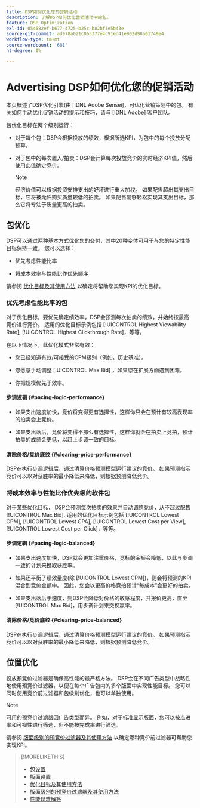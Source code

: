 ```yaml
---
title: DSP如何优化您的营销活动
description: 了解DSP如何优化营销活动中的包。
feature: DSP Optimization
exl-id: 054582ef-b677-4725-b25c-b82bf3e5b43e
source-git-commit: ad978a021c063377e4c91ed41e902d98a03749e4
workflow-type: tm+mt
source-wordcount: '681'
ht-degree: 0%

---
```


# Advertising DSP如何优化您的促销活动

本页概述了DSP优化引擎(由 [!DNL Adobe Sensei]，可优化营销策划中的包。 有关如何手动优化促销活动的提示和技巧，请与 [!DNL Adobe] 客户团队。 <!-- add link to trading playbook if we add it to help -->

包优化目标在两个级别运行：

* 对于每个包：DSP会根据投放的绩效，根据所选KPI，为包中的每个投放分配预算。

* 对于包中的每次置入/拍卖：DSP会计算每次投放竞价的实时经济KPI值，然后使用此值确定竞价。

   >[!NOTE]
   >
   >经济价值可以根据投资安排支出的好坏进行重大加权。 如果配售超出其支出目标，它将被允许购买质量较低的拍卖。 如果配售能够轻松实现其支出目标，那么它将专注于质量更高的拍卖。

## 包优化

DSP可以通过两种基本方式优化您的交付，其中20种变体可用于与您的特定性能目标保持一致。 您可以选择：

* 优先考虑性能比率

* 将成本效率与性能比作优先顺序

请参阅 [优化目标及其使用方法](optimization-goals.md) 以确定将帮助您实现KPI的优化目标。

### 优先考虑性能比率的包

对于优化目标，要优先确定绩效率，DSP会预测每次拍卖的绩效，并始终按最高竞价进行竞价。 适用的优化目标示例包括 [!UICONTROL Highest Viewability Rate], [!UICONTROL Highest Clickthrough Rate]，等等。

在以下情况下，此优化模式非常有效：

* 您已经知道有效/可接受的CPM级别（例如，历史基准）。

* 您愿意手动调整 [!UICONTROL Max Bid] ，如果您在扩展方面遇到困难。

* 你把规模优先于效率。

#### 步调逻辑 {#pacing-logic-performance}

* 如果支出速度加快，竞价将变得更有选择性，这样你只会在预计有较高表现率的拍卖会上竞价。

* 如果支出落后，竞价将变得不那么有选择性，这样你就会在拍卖上竞拍，预计拍卖的成绩会更低，以赶上步调一致的目标。

#### 清除价格/竞价底纹 {#clearing-price-performance}

DSP在执行步调逻辑后，通过清算价格预测模型运行建议的竞价。 如果预测指示竞价可以以对获胜率的最小降低来降低，则根据预测降低竞价。

### 将成本效率与性能比作优先级的软件包

对于某些优化目标， DSP会预测每次拍卖的效果并自动调整竞价，从不超过配售 [!UICONTROL Max Bid]. 适用的优化目标示例包括 [!UICONTROL Lowest CPM], [!UICONTROL Lowest CPA], [!UICONTROL Lowest Cost per View], [!UICONTROL Lowest Cost per Click]，等等。

#### 步调逻辑 {#pacing-logic-balanced}

* 如果支出速度加快，DSP就会更加注重价格，竞标的金额会降低，以此与步调一致的计划来换取获胜率。

* 如果还平衡了绩效量度(除 [!UICONTROL Lowest CPM])，则会将预测的KPI混合到竞价金额中。 因此，您会以更高价格竞拍预计“每成本”会更好的拍卖。

* 如果支出落后于速度，则DSP会降低对价格的敏感程度，并报价更高，直至 [!UICONTROL Max Bid]，用步调计划来交换赢率。

#### 清除价格/竞价底纹 {#clearing-price-balanced}

DSP在执行步调逻辑后，通过清算价格预测模型运行建议的竞价。 如果预测指示竞价可以以对获胜率的最小降低来降低，则根据预测降低竞价。

## 位置优化

投放预竞价过滤器是确保高性能的最严格方法。 DSP会在不同广告类型中战略性地使用预竞价过滤器，以便在每个广告包内的多个版面中实现性能目标。 您可以同时使用竞价前过滤器和包级别优化，也可以单独使用。

>[!NOTE]
>
>可用的预竞价过滤器因广告类型而异。 例如，对于标准显示版面，您可以按点进率和可视性进行筛选，但不能按完成率进行筛选。

请参阅 [版面级别的预竞价过滤器及其使用方法](optimization-pre-bid-filters.md) 以确定哪种竞价前过滤器可帮助您实现KPI。

>[!MORELIKETHIS]
>
>* [包设置](/help/dsp/campaign-management/packages/package-settings.md)
>* [版面设置](/help/dsp/campaign-management/placements/placement-settings.md)
>* [优化目标及其使用方法](optimization-goals.md)
>* [版面级别的预竞价过滤器及其使用方法](optimization-pre-bid-filters.md)
>* [性能疑难解答](/help/dsp/optimization/troubleshooting-performance.md)

